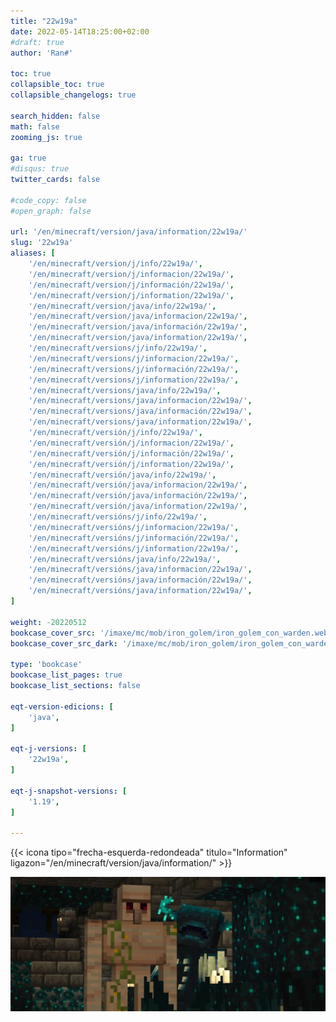```yaml
---
title: "22w19a"
date: 2022-05-14T18:25:00+02:00
#draft: true
author: 'Ran#'

toc: true
collapsible_toc: true
collapsible_changelogs: true

search_hidden: false
math: false
zooming_js: true

ga: true
#disqus: true
twitter_cards: false

#code_copy: false
#open_graph: false

url: '/en/minecraft/version/java/information/22w19a/'
slug: '22w19a'
aliases: [
    '/en/minecraft/version/j/info/22w19a/',
    '/en/minecraft/version/j/informacion/22w19a/',
    '/en/minecraft/version/j/información/22w19a/',
    '/en/minecraft/version/j/information/22w19a/',
    '/en/minecraft/version/java/info/22w19a/',
    '/en/minecraft/version/java/informacion/22w19a/',
    '/en/minecraft/version/java/información/22w19a/',
    '/en/minecraft/version/java/information/22w19a/',
    '/en/minecraft/versions/j/info/22w19a/',
    '/en/minecraft/versions/j/informacion/22w19a/',
    '/en/minecraft/versions/j/información/22w19a/',
    '/en/minecraft/versions/j/information/22w19a/',
    '/en/minecraft/versions/java/info/22w19a/',
    '/en/minecraft/versions/java/informacion/22w19a/',
    '/en/minecraft/versions/java/información/22w19a/',
    '/en/minecraft/versions/java/information/22w19a/',
    '/en/minecraft/versión/j/info/22w19a/',
    '/en/minecraft/versión/j/informacion/22w19a/',
    '/en/minecraft/versión/j/información/22w19a/',
    '/en/minecraft/versión/j/information/22w19a/',
    '/en/minecraft/versión/java/info/22w19a/',
    '/en/minecraft/versión/java/informacion/22w19a/',
    '/en/minecraft/versión/java/información/22w19a/',
    '/en/minecraft/versión/java/information/22w19a/',
    '/en/minecraft/versións/j/info/22w19a/',
    '/en/minecraft/versións/j/informacion/22w19a/',
    '/en/minecraft/versións/j/información/22w19a/',
    '/en/minecraft/versións/j/information/22w19a/',
    '/en/minecraft/versións/java/info/22w19a/',
    '/en/minecraft/versións/java/informacion/22w19a/',
    '/en/minecraft/versións/java/información/22w19a/',
    '/en/minecraft/versións/java/information/22w19a/',
]

weight: -20220512
bookcase_cover_src: '/imaxe/mc/mob/iron_golem/iron_golem_con_warden.webp'
bookcase_cover_src_dark: '/imaxe/mc/mob/iron_golem/iron_golem_con_warden.webp'

type: 'bookcase'
bookcase_list_pages: true
bookcase_list_sections: false

eqt-version-edicions: [
    'java',
]

eqt-j-versions: [
    '22w19a',
]

eqt-j-snapshot-versions: [
    '1.19',
]

---
```


{{< icona tipo="frecha-esquerda-redondeada" titulo="Information" ligazon="/en/minecraft/version/java/information/" >}}

<img title="22w19a" alt="22w19a" src="/imaxe/mc/mob/iron_golem/iron_golem_con_warden.webp">
